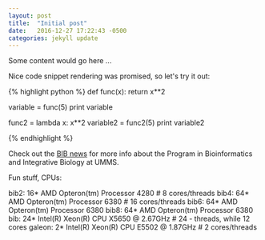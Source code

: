 ```yaml
---
layout: post
title:  "Initial post"
date:   2016-12-27 17:22:43 -0500
categories: jekyll update
---
```


Some content would go here ...

Nice code snippet rendering was promised, so let's try it out:

{% highlight python %}
def func(x):
	return x**2

variable = func(5)
print variable

func2 = lambda x: x**2
variable2 = func2(5)
print variable2

{% endhighlight %}

Check out the [BIB news][bib-news] for more info about the Program in Bioinformatics and Integrative Biology at UMMS. 


Fun stuff, CPUs:



bib2: 16* AMD Opteron(tm) Processor 4280 # 8 cores/threads 
bib4: 64* AMD Opteron(tm) Processor 6380 # 16 cores/threads
bib6: 64* AMD Opteron(tm) Processor 6380
bib8: 64* AMD Opteron(tm) Processor 6380
bib:  24* Intel(R) Xeon(R) CPU X5650 @ 2.67GHz # 24 - threads, while 12 cores
galeon: 2* Intel(R) Xeon(R) CPU E5502 @ 1.87GHz # 2 cores/threads


[bib-news]: http://www.umassmed.edu/bioinformatics/bib-news/welcome-to-bib/
